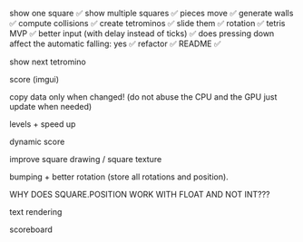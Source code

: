 show one square ✅
show multiple squares ✅
pieces move ✅
generate walls ✅
compute collisions ✅
create tetrominos ✅
slide them ✅
rotation ✅
tetris MVP ✅
better input (with delay instead of ticks) ✅
does pressing down affect the automatic falling: yes ✅
refactor ✅
README ✅

show next tetromino

score (imgui)

copy data only when changed! (do not abuse the CPU and the GPU just update when needed)

levels + speed up

dynamic score

improve square drawing / square texture

bumping + better rotation (store all rotations and position).

WHY DOES SQUARE.POSITION WORK WITH FLOAT AND NOT INT???

text rendering

scoreboard